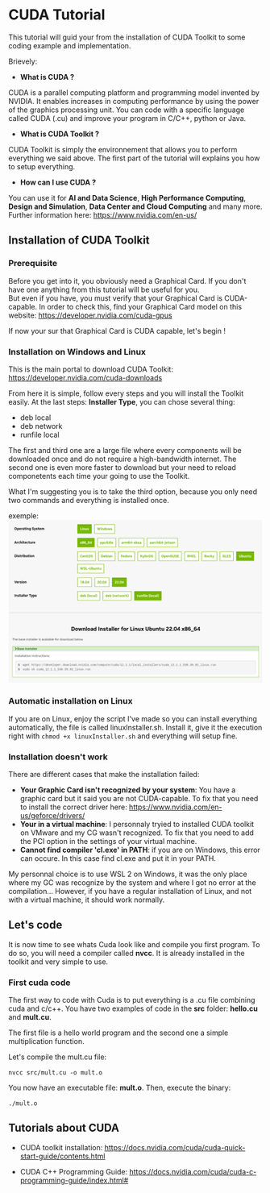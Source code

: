 # CUDA Tutorial

This tutorial will guid your from the installation of CUDA Toolkit to some coding example and implementation.

Brievely:
- **What is CUDA ?**

CUDA is a parallel computing platform and programming model invented by NVIDIA. It enables increases in computing performance by using the power of the graphics processing unit. 
You can code with a specific language called CUDA (.cu) and improve your program in C/C++, python or Java.

- **What is CUDA Toolkit ?**

CUDA Toolkit is simply the environnement that allows you to perform everything we said above.
The first part of the tutorial will explains you how to setup everything.

- **How can I use CUDA ?**

You can use it for **AI and Data Science**, **High Performance Computing**, **Design and Simulation**, **Data Center and Cloud Computing** and many more.
Further information here: https://www.nvidia.com/en-us/


## Installation of CUDA Toolkit

### Prerequisite
Before you get into it, you obviously need a Graphical Card. If you don't have one anything from this tutorial will be useful for you. <br/>
But even if you have, you must verify that your Graphical Card is CUDA-capable.
In order to check this, find your Graphical Card model on this website: https://developer.nvidia.com/cuda-gpus

If now your sur that Graphical Card is CUDA capable, let's begin !


### Installation on Windows and Linux

This is the main portal to download CUDA Toolkit: https://developer.nvidia.com/cuda-downloads

From here it is simple, follow every steps and you will install the Toolkit easily.
At the last steps: **Installer Type**, you can chose several thing:
- deb local
- deb network
- runfile local

The first and third one are a large file where every components will be downloaded once and do not require a high-bandwidth internet. The second one is even more faster to download but your need to reload componetents each time your going to use the Toolkit.

What I'm suggesting you is to take the third option, because you only need two commands and everything is installed once.

exemple: ![install](pic/CudaInstaller.png)

### Automatic installation on Linux
If you are on Linux, enjoy the script I've made so you can install everything automatically, the file is called linuxInstaller.sh. Install it, give it the execution right with ```chmod +x linuxInstaller.sh``` and everything will setup fine.

### Installation doesn't work

There are different cases that make the installation failed:
- **Your Graphic Card isn't recognized by your system**: You have a graphic card but it said you are not CUDA-capable. To fix that you need to install the correct driver here: https://www.nvidia.com/en-us/geforce/drivers/
- **Your in a virtual machine**: I personnaly tryied to installed CUDA toolkit on VMware and my CG wasn't recognized. To fix that you need to add the PCI option in the settings of your virtual machine.
- **Cannot find compiler 'cl.exe' in PATH**: if you are on Windows, this error can occure. In this case find cl.exe and put it in your PATH. 

My personnal choice is to use WSL 2 on Windows, it was the only place where my GC was recognize by the system and where I got no error at the compilation...
However, if you have a regular installation of Linux, and not with a virtual machine, it should work normally.


## Let's code

It is now time to see whats Cuda look like and compile you first program. To do so, you will need a compiler called **nvcc**. It is already installed in the toolkit and very simple to use.

### First cuda code
The first way to code with Cuda is to put everything is a .cu file combining cuda and c/c++.
You have two examples of code in the **src** folder: **hello.cu** and **mult.cu**.

The first file is a hello world program and the second one a simple multiplication function.


Let's compile the mult.cu file:
```
nvcc src/mult.cu -o mult.o
```

You now have an executable file: **mult.o**. Then, execute the binary: 
```
./mult.o
```



## Tutorials about CUDA 

- CUDA toolkit installation: https://docs.nvidia.com/cuda/cuda-quick-start-guide/contents.html

- CUDA C++ Programming Guide: https://docs.nvidia.com/cuda/cuda-c-programming-guide/index.html#
